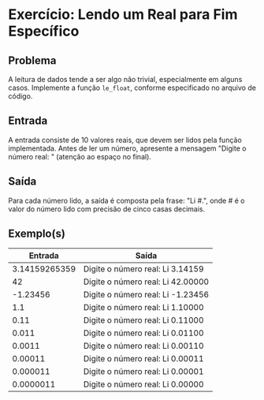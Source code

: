 Exercício: Lendo um Real para Fim Específico
============================================


Problema
--------

A leitura de dados tende a ser algo não trivial, especialmente em alguns casos. Implemente a função `le_float`, conforme especificado no arquivo de código.


Entrada
-------

A entrada consiste de 10 valores reais, que devem ser lidos pela função implementada. Antes de ler um número, apresente a mensagem "Digite o número real: " (atenção ao espaço no final).


Saída
-----

Para cada número lido, a saída é composta pela frase: "Li #.", onde # é o valor do número lido com precisão de cinco casas decimais.


Exemplo(s)
----------

| Entrada       | Saída                             |
|---------------|-----------------------------------|
| 3.14159265359 | Digite o número real: Li 3.14159  |
| 42            | Digite o número real: Li 42.00000 |
| -1.23456      | Digite o número real: Li -1.23456 |
| 1.1           | Digite o número real: Li 1.10000  |
| 0.11          | Digite o número real: Li 0.11000  |
| 0.011         | Digite o número real: Li 0.01100  |
| 0.0011        | Digite o número real: Li 0.00110  |
| 0.00011       | Digite o número real: Li 0.00011  |
| 0.000011      | Digite o número real: Li 0.00001  |
| 0.0000011     | Digite o número real: Li 0.00000  |
